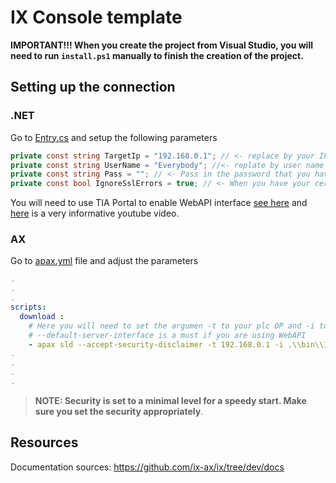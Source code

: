 ﻿# IX Console template 

**IMPORTANT!!! When you create the project from Visual Studio, you will need to run `install.ps1` manually to finish the creation of the project.**



## Setting up the connection

### .NET


Go to [Entry.cs](ixconsole.twin/Entry.cs) and setup the following parameters

~~~C#
private const string TargetIp = "192.168.0.1"; // <- replace by your IP 
private const string UserName = "Everybody"; //<- replate by user name you have set up in your WebAPI settings
private const string Pass = ""; // <- Pass in the password that you have set up for the user. NOT AS PLAIN TEXT! Use user secrets instead.
private const bool IgnoreSslErrors = true; // <- When you have your certificates in order set this to false.
~~~

You will need to use TIA Portal to enable WebAPI interface [see here](https://console.simatic-ax.siemens.io/docs/hwld/PlcWebServer) and [here](https://youtu.be/d9EX2FixY1A?t=151) is a very informative youtube video.


### AX

Go to [apax.yml](ax/apax.yml) file and adjust the parameters

~~~yml
.
.
.
scripts:
  download :   
    # Here you will need to set the argumen -t to your plc OP and -i to platfrom you are dowloading to
    # --default-server-interface is a must if you are using WebAPI
    - apax sld --accept-security-disclaimer -t 192.168.0.1 -i .\\bin\\1500\\ -r --default-server-interface
.
.
.
.
~~~


> **NOTE: Security is set to a minimal level for a speedy start. Make sure you set the security appropriately**.


## Resources

Documentation sources: https://github.com/ix-ax/ix/tree/dev/docs
